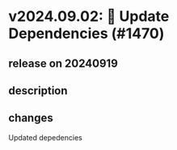 # v2024.09.02: 🤖 Update Dependencies (#1470)

## release on 20240919
## description
## changes
Updated depedencies

